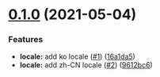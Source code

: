 # [0.1.0](https://github.com/socketio/socket.io-admin-ui/compare/0.0.1...0.1.0) (2021-05-04)


### Features

* **locale:** add ko locale ([#1](https://github.com/socketio/socket.io-admin-ui/issues/1)) ([16a1da5](https://github.com/socketio/socket.io-admin-ui/commit/16a1da57362b87de64508b7595d94096d4f2b47d))
* **locale:** add zh-CN locale ([#2](https://github.com/socketio/socket.io-admin-ui/issues/2)) ([9612bc6](https://github.com/socketio/socket.io-admin-ui/commit/9612bc6f212c0364c2a6ce27fa20ec873a2041fe))



